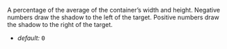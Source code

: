 A percentage of the average of the container’s width and height. Negative numbers draw the shadow to the left of the target. Positive numbers draw the shadow to the right of the target.

* _default:_ <samp class="number">0</samp>